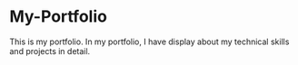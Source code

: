 # My-Portfolio
This is my portfolio. In my portfolio, I have display about my technical skills and projects in detail.
